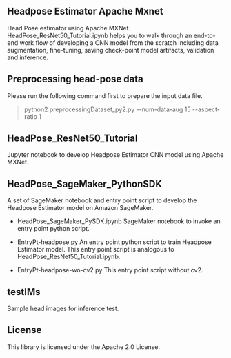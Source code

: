 ## Headpose Estimator Apache Mxnet

Head Pose estimator using Apache MXNet. HeadPose_ResNet50_Tutorial.ipynb helps you to walk through an end-to-end work flow of developing a CNN model from the scratch including data augmentation, fine-tuning, saving check-point model artifacts, validation and inference.

## Preprocessing head-pose data

Please run the following command first to prepare the input data file. 

> python2 preprocessingDataset_py2.py --num-data-aug 15 --aspect-ratio 1

## HeadPose_ResNet50_Tutorial

Jupyter notebook to develop Headpose Estimator CNN model using Apache MXNet. 

## HeadPose_SageMaker_PythonSDK

A set of SageMaker notebook and entry point script to develop the Headpose Estimator model on Amazon SageMaker. 

* HeadPose_SageMaker_PySDK.ipynb
SageMaker notebook to invoke an entry point python script. 

* EntryPt-headpose.py
An entry point python script to train Headpose Estimator model. This entry point script is analogous to HeadPose_ResNet50_Tutorial.ipynb.
 
* EntryPt-headpose-wo-cv2.py
This entry point script without cv2. 

## testIMs

Sample head images for inference test. 

## License

This library is licensed under the Apache 2.0 License. 
